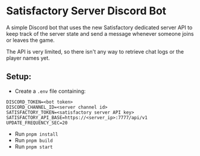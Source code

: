 # Satisfactory Server Discord Bot

A simple Discord bot that uses the new Satisfactory dedicated server API to keep track of the server state and send a message whenever someone joins or leaves the game.

The API is very limited, so there isn't any way to retrieve chat logs or the player names yet.

## Setup:

- Create a `.env` file containing:

```dotenv
DISCORD_TOKEN=<bot token>
DISCORD_CHANNEL_ID=<server channel id>
SATISFACTORY_TOKEN=<satisfactory server API key>
SATISFACTORY_API_BASE=https://<server_ip>:7777/api/v1
UPDATE_FREQUENCY_SEC=20
```

- Run `pnpm install`
- Run `pnpm build`
- Run `pnpm start`

